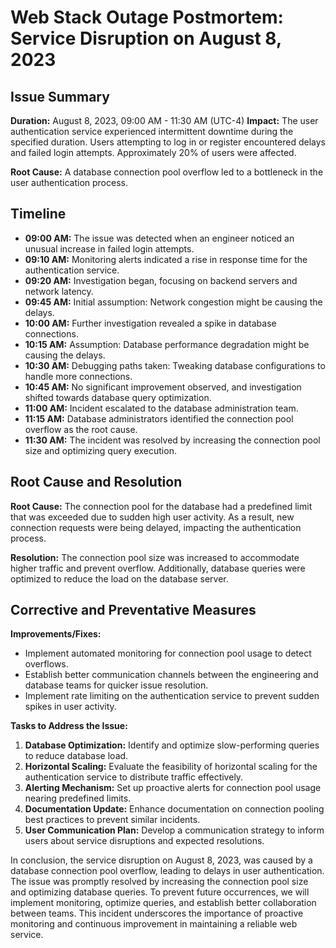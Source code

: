 # Web Stack Outage Postmortem: Service Disruption on August 8, 2023

## Issue Summary

**Duration:** August 8, 2023, 09:00 AM - 11:30 AM (UTC-4)
**Impact:** The user authentication service experienced intermittent downtime during the specified duration. Users attempting to log in or register encountered delays and failed login attempts. Approximately 20% of users were affected.

**Root Cause:** A database connection pool overflow led to a bottleneck in the user authentication process.

## Timeline

- **09:00 AM:** The issue was detected when an engineer noticed an unusual increase in failed login attempts.
- **09:10 AM:** Monitoring alerts indicated a rise in response time for the authentication service.
- **09:20 AM:** Investigation began, focusing on backend servers and network latency.
- **09:45 AM:** Initial assumption: Network congestion might be causing the delays.
- **10:00 AM:** Further investigation revealed a spike in database connections.
- **10:15 AM:** Assumption: Database performance degradation might be causing the delays.
- **10:30 AM:** Debugging paths taken: Tweaking database configurations to handle more connections.
- **10:45 AM:** No significant improvement observed, and investigation shifted towards database query optimization.
- **11:00 AM:** Incident escalated to the database administration team.
- **11:15 AM:** Database administrators identified the connection pool overflow as the root cause.
- **11:30 AM:** The incident was resolved by increasing the connection pool size and optimizing query execution.

## Root Cause and Resolution

**Root Cause:** The connection pool for the database had a predefined limit that was exceeded due to sudden high user activity. As a result, new connection requests were being delayed, impacting the authentication process.

**Resolution:** The connection pool size was increased to accommodate higher traffic and prevent overflow. Additionally, database queries were optimized to reduce the load on the database server.

## Corrective and Preventative Measures

**Improvements/Fixes:**
- Implement automated monitoring for connection pool usage to detect overflows.
- Establish better communication channels between the engineering and database teams for quicker issue resolution.
- Implement rate limiting on the authentication service to prevent sudden spikes in user activity.

**Tasks to Address the Issue:**
1. **Database Optimization:** Identify and optimize slow-performing queries to reduce database load.
2. **Horizontal Scaling:** Evaluate the feasibility of horizontal scaling for the authentication service to distribute traffic effectively.
3. **Alerting Mechanism:** Set up proactive alerts for connection pool usage nearing predefined limits.
4. **Documentation Update:** Enhance documentation on connection pooling best practices to prevent similar incidents.
5. **User Communication Plan:** Develop a communication strategy to inform users about service disruptions and expected resolutions.

In conclusion, the service disruption on August 8, 2023, was caused by a database connection pool overflow, leading to delays in user authentication. The issue was promptly resolved by increasing the connection pool size and optimizing database queries. To prevent future occurrences, we will implement monitoring, optimize queries, and establish better collaboration between teams. This incident underscores the importance of proactive monitoring and continuous improvement in maintaining a reliable web service.

